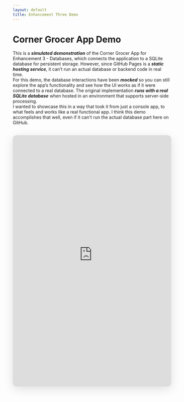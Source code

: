 ```yaml
---
layout: default
title: Enhancement Three Demo
---
```


<h1 id="typed-text">Corner Grocer App Demo</h1>

<div class="intro-text">
This is a <b><em>simulated demonstration</em></b> of the Corner Grocer App for Enhancement 3 - Databases, which connects the application to a SQLite database for persistent storage. However, since GitHub Pages is a <b><em>static hosting service</em></b>, it can’t run an actual database or backend code in real time.  
  
  <br> 
For this demo, the database interactions have been <b><em>mocked</em></b> so you can still explore the app’s functionality and see how the UI works as if it were connected to a real database. The original implementation <b><em>runs with a real SQLite database</em></b> when hosted in an environment that supports server-side processing.  

<br>
I wanted to showcase this in a way that took it from just a console app, to what feels and works like a real functional app. I think this demo accomplishes that well, even if it can't run the actual database part here on GitHub.</div>

<div class="app-container" style="margin: 2rem 0; border-radius: 12px; overflow: hidden; box-shadow: 0 8px 32px rgba(0,0,0,0.12);">
  <iframe
    src="https://0d394c1a-e07e-4561-aa6f-dd80385df9db-00-loqi0vrnbdsb.spock.replit.dev/"
    class="embedded-app"
    title="Corner Grocer Demo"
    style="width:100%; height:800px; border:none; display:block;"
  ></iframe>
</div>



<style>
.app-container {
  margin: 2rem 0;
  border-radius: 12px;
  overflow: hidden;
  box-shadow: 0 8px 32px rgba(0,0,0,0.12);
}
.embedded-app {
  width: 100%;
  height: 800px;
  border: none;
  display: block;
}
@media (max-width: 768px) {
  .embedded-app {
    height: 600px;
  }
}
</style>
